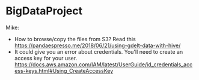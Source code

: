 # BigDataProject
Mike:
* How to browse/copy the files from S3?  Read this https://pandaespresso.me/2018/06/21/using-gdelt-data-with-hive/
* It could give you an error about credentials.  You'll need to create an access key for your user.  https://docs.aws.amazon.com/IAM/latest/UserGuide/id_credentials_access-keys.html#Using_CreateAccessKey
